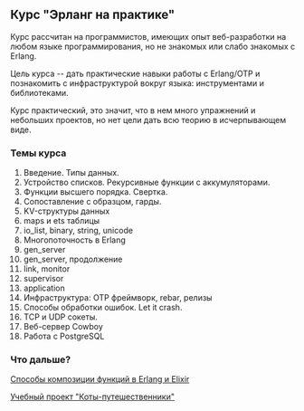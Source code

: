 ## Курс "Эрланг на практике"

Курс рассчитан на программистов, имеющих опыт веб-разработки на любом языке программирования, но не знакомых или слабо знакомых с Erlang.

Цель курса -- дать практические навыки работы с Erlang/OTP и познакомить с инфраструктурой вокруг языка: инструментами и библиотеками.

Курс практический, это значит, что в нем много упражнений и небольших проектов, но нет цели дать всю теорию в исчерпывающем виде.


### Темы курса

 1. Введение. Типы данных.
 2. Устройство списков. Рекурсивные функции с аккумуляторами.
 3. Функции высшего порядка. Свертка.
 4. Сопоставление с образцом, гарды.
 5. KV-структуры данных
 6. maps и ets таблицы
 7. io_list, binary, string, unicode
 8. Многопоточность в Erlang
 9. gen_server
 10. gen_server, продолжение
 11. link, monitor
 12. supervisor
 13. application
 14. Инфраструктура: OTP фреймворк, rebar, релизы
 15. Способы обработки ошибок. Let it crash.
 16. TCP и UDP сокеты.
 17. Веб-сервер Cowboy
 18. Работа с PostgreSQL


### Что дальше?

[Способы композиции функций в Erlang и Elixir](https://github.com/yzh44yzh/erl_fun_composition)

[Учебный проект "Коты-путешественники"](https://github.com/yzh44yzh/cat_traveler)

